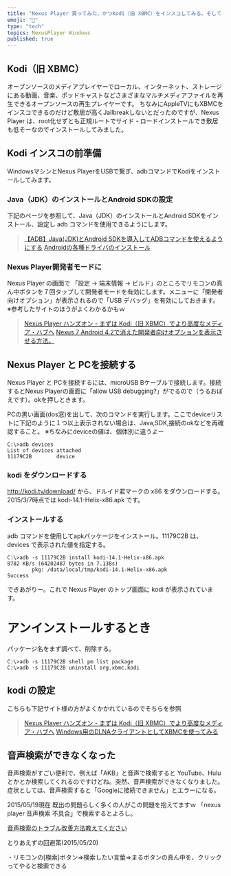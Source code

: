 ```yaml
---
title: "Nexus Player 買ってみた、かつKodi（旧 XBMC）をインスコしてみる。そして「音声検索」トラブルなのだよ！"
emoji: "📝"
type: "tech"
topics: NexusPlayer Windows
published: true
---
```


## Kodi（旧 XBMC）
オープンソースのメディアプレイヤーでローカル、インターネット、ストレージにある動画、音楽、ポッドキャストなどさまざまなマルチメディアファイルを再生できるオープンソースの再生プレイヤーです。
ちなみにAppleTVにもXBMCをインスコできるのだけど敷居が高くJailbreakしないとだったのですが、Nexus Player は、root化せずとも正規ルートでサイド・ロードインストールでき敷居も低そーなのでインストールしてみました。



## Kodi インスコの前準備
WindowsマシンとNexus PlayerをUSBで繋ぎ、adbコマンドでKodiをインストールしてみます。

### Java（JDK）のインストールとAndroid SDKの設定
下記のページを参照して、Java（JDK）のインストールとAndroid SDKをインストール、設定し adb コマンドを使用できるようにします。

> [【ADB】Java(JDK)とAndroid SDKを導入してADBコマンドを使えるようにする](http://andmem.blogspot.jp/2014/04/installjdkandroidsdkadb.html)
> [Androidの各種ドライバのインストール](http://andmem.blogspot.jp/2012/10/android.html)

### Nexus Player開発者モードに
Nexus Player の画面で 「設定 -> 端末情報 -> ビルド」のところでリモコンの真ん中ボタンを７回タップして開発者モードを有効にします。メニューに「開発者向けオプション」が表示されるので「USB デバッグ」を有効にしておきます。
※参考したサイトのほうがよくわかるかもｗ

> [Nexus Player ハンズオン - まずは Kodi（旧 XBMC）でより高度なメディア・ハブへ](http://netbuffalo.doorblog.jp/archives/4978009.html)
> [Nexus 7 Android 4.2で消えた開発者向けオプションを表示させる方法。](http://androidlover.net/smartphone/galaxynexus/android-4-2-developer-options.html)

## Nexus Player と PCを接続する
Nexus Player と PCを接続するには、microUSB Bケーブルで接続します。接続するとNexus Playerの画面に「allow USB debugging?」がでるので（うるおぼえです）。okを押しときます。

PCの黒い画面(dos窓)を出して、次のコマンドを実行します。ここでdeviceリストに下記のように１つ以上表示されない場合は、Java,SDK,接続のokなどを再確認すること。
※ちなみにdeviceの値は、個体別に違うよー

```
C:\>adb devices
List of devices attached
11179C2B        device
```

### kodi をダウンロードする
http://kodi.tv/download/ から、ドルイド君マークの x86 をダウンロードする。
2015/3/7時点では kodi-14.1-Helix-x86.apk です。


### インストールする
adb コマンドを使用してapkパッケージをインストール。11179C2B は、devices で表示された値を指定する。

```
C:\>adb -s 11179C2B install kodi-14.1-Helix-x86.apk
8782 KB/s (64202487 bytes in 7.138s)
        pkg: /data/local/tmp/kodi-14.1-Helix-x86.apk
Success
```

できあがりー。これで Nexus Player のトップ画面に kodi が表示されています。

# アンインストールするとき
パッケージ名をまず調べて、削除する。

```
C:\>adb -s 11179C2B shell pm list package
C:\>adb -s 11179C2B uninstall org.xbmc.kodi
```

## kodi の設定
こちらも下記サイト様の方がよくかかれているのでそちらを参照

> [Nexus Player ハンズオン - まずは Kodi（旧 XBMC）でより高度なメディア・ハブへ](http://netbuffalo.doorblog.jp/archives/4978009.html)
> [Windows用のDLNAクライアントとしてXBMCを使ってみる](http://signal-flag-z.blogspot.jp/2013/09/windowsdlnaxbmc.html)

## 音声検索ができなくなった
音声検索がすごい便利で、例えば「AKB」と音声で検索すると YouTube、Hulu とかとか検索してくれるのですけどね。突然、音声検索ができなくなりました。
症状としては、音声検索すると「Googleに接続できません」とエラーになる。

2015/05/19現在 既出の問題らしく多くの人がこの問題を抱えてますｗ
「nexus player 音声検索 不具合」で検索するとよろし。

[音声検索のトラブル改善方法教えてください](http://bbs.kakaku.com/bbs/K0000738912/SortID=18782455/)


とりあえずの回避策(2015/05/20)

・リモコンの[検索]ボタン⇒検索したい言葉⇒まるボタンの真ん中を、クリックってやると検索できる

